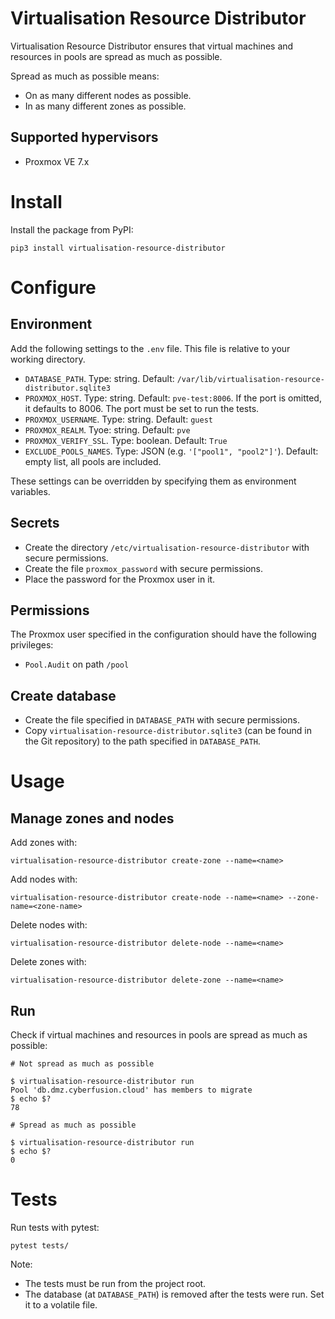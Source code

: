 # Virtualisation Resource Distributor

Virtualisation Resource Distributor ensures that virtual machines and resources in pools are spread as much as possible.

Spread as much as possible means:

* On as many different nodes as possible.
* In as many different zones as possible.

## Supported hypervisors

* Proxmox VE 7.x

# Install

Install the package from PyPI:

    pip3 install virtualisation-resource-distributor

# Configure

## Environment

Add the following settings to the `.env` file. This file is relative to your working directory.

* `DATABASE_PATH`. Type: string. Default: `/var/lib/virtualisation-resource-distributor.sqlite3`
* `PROXMOX_HOST`. Type: string. Default: `pve-test:8006`. If the port is omitted, it defaults to 8006. The port must be set to run the tests.
* `PROXMOX_USERNAME`. Type: string. Default: `guest`
* `PROXMOX_REALM`. Tyoe: string. Default: `pve`
* `PROXMOX_VERIFY_SSL`. Type: boolean. Default: `True`
* `EXCLUDE_POOLS_NAMES`. Type: JSON (e.g. `'["pool1", "pool2"]'`). Default: empty list, all pools are included.

These settings can be overridden by specifying them as environment variables.

## Secrets

* Create the directory `/etc/virtualisation-resource-distributor` with secure permissions.
* Create the file `proxmox_password` with secure permissions.
* Place the password for the Proxmox user in it.

## Permissions

The Proxmox user specified in the configuration should have the following privileges:

* `Pool.Audit` on path `/pool`

## Create database

* Create the file specified in `DATABASE_PATH` with secure permissions.
* Copy `virtualisation-resource-distributor.sqlite3` (can be found in the Git repository) to the path specified in `DATABASE_PATH`.

# Usage

## Manage zones and nodes

Add zones with:

    virtualisation-resource-distributor create-zone --name=<name>

Add nodes with:

    virtualisation-resource-distributor create-node --name=<name> --zone-name=<zone-name>

Delete nodes with:

    virtualisation-resource-distributor delete-node --name=<name>

Delete zones with:

    virtualisation-resource-distributor delete-zone --name=<name>

## Run

Check if virtual machines and resources in pools are spread as much as possible:

```
# Not spread as much as possible

$ virtualisation-resource-distributor run
Pool 'db.dmz.cyberfusion.cloud' has members to migrate
$ echo $?
78

# Spread as much as possible

$ virtualisation-resource-distributor run
$ echo $?
0
```

# Tests

Run tests with pytest:

    pytest tests/

Note:

- The tests must be run from the project root.
- The database (at `DATABASE_PATH`) is removed after the tests were run. Set it to a volatile file.
